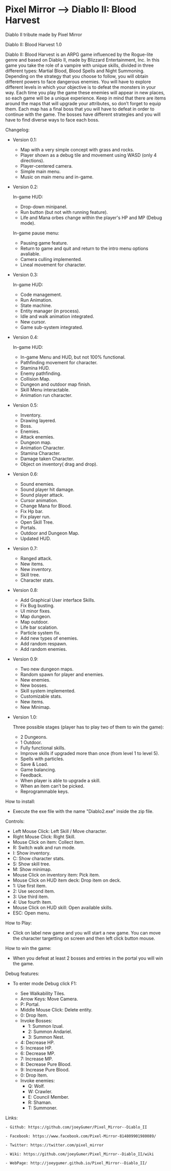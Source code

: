 # Pixel Mirror --> Diablo II: Blood Harvest 
Diablo II tribute made by Pixel Mirror


Diablo II: Blood Harvest 1.0

Diablo II: Blood Harvest is an ARPG game influenced by the Rogue-lite genre and based on Diablo II, made by Blizzard Entertainment, Inc.
In this game you take the role of a vampire with unique skills, divided in three different types:
Martial Blood, Blood Spells and Night Summoning. Depending on the strategy that you choose to follow, you will obtain different powers to face dangerous enemies.
You will have to explore different levels in which your objective is to defeat the monsters in your way.
Each time you play the game these enemies will appear in new places, so each game will be a unique experience.
Keep in mind that there are items around the maps that will upgrade your attributes, so don’t forget to equip them.
Each map has a final boss that you will have to defeat in order to continue with the game.
The bosses have different strategies and you will have to find diverse ways to face each boss.

Changelog:

- Version 0.1:

  - Map with a very simple concept with grass and rocks.
  - Player shown as a debug tile and movement using WASD (only 4 directions).
  - Player-centered camera.
  - Simple main menu.
  - Music on main menu and in-game.

- Version 0.2:

	In-game HUD:

	 - Drop-down minipanel.
	 - Run button (but not with running feature).
	 - Life and Mana orbes change within the player's HP and MP (Debug mode).

	In-game pause menu:

	 - Pausing game feature.
	 - Return to game and quit and return to the intro menu options avaliable.
	 - Camera culling implemented.
	 - Lineal movement for character.

- Version 0.3:

	In-game HUD:

	- Code management.
	- Run Animation.
	- State machine.
	- Entity manager (in process).
	- Idle and walk animation integrated.
	- New cursor.
	- Game sub-system integrated.


- Version 0.4:

	In-game HUD:

	- In-game Menu and HUD, but not 100% functional.
	- Pathfinding movement for character.
	- Stamina HUD.
	- Enemy pathfinding.
	- Collision Map.
 	- Dungeon and outdoor map finish.
	- Skill Menu interactable.
	- Animation run character.

- Version 0.5:

	- Inventory.
	- Drawing layered.
	- Boss.
	- Enemies.
	- Attack enemies.
	- Dungeon map.
	- Animation Character.
	- Stamina Character.
	- Damage taken Character.
	- Object on inventory( drag and drop).

- Version 0.6:

	- Sound enemies.
	- Sound player hit damage.
	- Sound player attack.
	- Cursor animation.
	- Change Mana for Blood.
	- Fix Hp bar.
	- Fix player run.
	- Open Skill Tree.
	- Portals.
	- Outdoor and Dungeon Map.
	- Updated HUD.

- Version 0.7:

	- Ranged attack.
	- New items.
	- New inventory.
	- Skill tree.
	- Character stats.

- Version 0.8:

 	- Add Graphical User interface Skills. 
	- Fix Bug busting.
	- UI minor fixes.
	- Map dungeon.
	- Map outdoor.
	- Life bar scalation.
	- Particle system fix.
	- Add new types of enemies.
	- Add random respawn.
	- Add random enemies.

- Version 0.9:

	- Two new dungeon maps.
	- Random spawn for player and enemies.
	- New enemies.
	- New bosses.
	- Skill system implemented.
	- Customizable stats.
	- New items.
	- New Minimap.

- Version 1.0:

	Three possible stages (player has to play two of them to win the game):
	- 2 Dungeons.
	- 1 Outdoor.
	- Fully functional skills.
	- Improve skills if upgraded more than once (from level 1 to level 5).
	- Spells with particles.
	- Save & Load.
	- Game balancing.
	- Feedback.
	- When player is able to upgrade a skill.
	- When an item can’t be picked.
	- Reprogrammable keys.

How to install:

- Execute the exe file with the name "Diablo2.exe" inside the zip file. 

Controls:

- Left Mouse Click: Left Skill / Move character.
- Right Mouse Click: Right Skill.
- Mouse Click on item: Collect item.
- R: Switch walk and run mode.
- I: Show inventory.
- C: Show character stats.
- S: Show skill tree.
- M: Show minimap.
- Mouse Click on inventory item: Pick item.
- Mouse Click on HUD item deck: Drop item on deck.
- 1: Use first item.
- 2: Use second item.
- 3: Use third item.
- 4: Use fourth item.
- Mouse Click on HUD skill: Open available skills.
- ESC: Open menu.

How to Play:

- Click on label new game and you will start a new game. You can move the character targetting on screen and then left click button mouse.

How to win the game:

- When you defeat at least 2 bosses and entries in the portal you will win the game.

Debug features:

- To enter mode Debug click F1:

	- See Walkability Tiles.
	- Arrow Keys: Move Camera.
	- P: Portal.
	- Middle Mouse Click: Delete entity.
	- 0: Drop Item.
	- Invoke Bosses:
		- 1: Summon Izual.
		- 2: Summon Andariel.
		- 3: Summon Nest.
	- 4: Decrease HP.
	- 5: Increase HP.
	- 6: Decrease MP.
	- 7: Increase MP.
	- 8: Decrease Pure Blood.
	- 9: Increase Pure Blood.
	- 0: Drop Item.
	- Invoke enemies:
		- Q: Wolf.
		- W: Crawler.
		- E: Council Member.
		- R: Shaman.
		- T: Summoner.


Links:

	- Github: https://github.com/joeyGumer/Pixel_Mirror--Diablo_II

 	- Facebook: https://www.facebook.com/Pixel-Mirror-814809901980089/

	- Twitter: https://twitter.com/pixel_mirror

	- Wiki: https://github.com/joeyGumer/Pixel_Mirror--Diablo_II/wiki

	- WebPage: http://joeygumer.github.io/Pixel_Mirror--Diablo_II/
